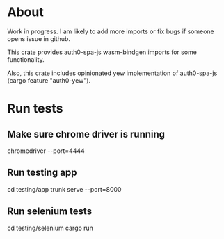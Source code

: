 # About
Work in progress. I am likely to add more imports or fix bugs if someone
opens issue in github.

This crate provides auth0-spa-js wasm-bindgen imports for some functionality.

Also, this crate includes opinionated yew implementation of auth0-spa-js (cargo feature "auth0-yew").

# Run tests

## Make sure chrome driver is running
chromedriver --port=4444

## Run testing app
cd testing/app
trunk serve --port=8000

## Run selenium tests
cd testing/selenium
cargo run
